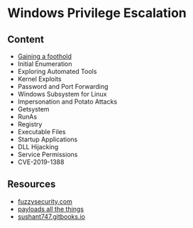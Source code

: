 # Windows Privilege Escalation

## Content 

- [Gaining a foothold](topics/foothold.md)
- Initial Enumeration
- Exploring Automated Tools 
- Kernel Exploits 
- Password and Port Forwarding
- Windows Subsystem for Linux
- Impersonation and Potato Attacks
- Getsystem
- RunAs
- Registry 
- Executable Files
- Startup Applications 
- DLL Hijacking
- Service Permissions
- CVE-2019-1388

## Resources

- [fuzzysecurity.com](https://fuzzysecurity.com/tutorials/16.html)
- [payloads all the things](https://github.com/swisskyrepo/PayloadsAllTheThings)
- [sushant747.gitbooks.io](https://sushant747.gitbooks.io/total-oscp-guide/content/privilege_escalation_windows.html)

